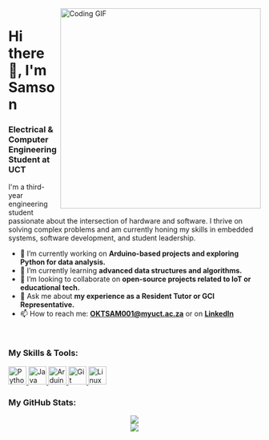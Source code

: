 <!-- The header GIF. You can find more on Giphy or Tenor by searching "coding" or "engineering". -->
<img align="right" alt="Coding GIF" width="400" src="https://media.tenor.com/GfSX-u7VGM4AAAAC/coding.gif">

<!-- Main Introduction -->
<h1 align="left">Hi there 👋, I'm Samson</h1>
<h3 align="left">Electrical & Computer Engineering Student at UCT</h3>

<!-- A little bit about you. Use emojis to make it stand out! -->
<p align="left">
  I'm a third-year engineering student passionate about the intersection of hardware and software. I thrive on solving complex problems and am currently honing my skills in embedded systems, software development, and student leadership.
</p>

- 🔭 I’m currently working on **Arduino-based projects and exploring Python for data analysis.**
- 🌱 I’m currently learning **advanced data structures and algorithms.**
- 🤝 I’m looking to collaborate on **open-source projects related to IoT or educational tech.**
- 💬 Ask me about **my experience as a Resident Tutor or GCI Representative.**
- 📫 How to reach me: **[OKTSAM001@myuct.ac.za](mailto:OKTSAM001@myuct.ac.za)** or on **[LinkedIn]([https://www.linkedin.com/in/samson-okuthe-641aa8265/])**

<br/>

<!-- Skills Section with Icons -->
<h3 align="left">My Skills & Tools:</h3>
<p align="left">
  <!-- Python -->
  <a href="https://www.python.org/" target="_blank" rel="noreferrer">
    <img src="https://raw.githubusercontent.com/danielcranney/readme-generator/main/public/icons/skills/python-colored.svg" width="36" height="36" alt="Python" />
  </a>
  <!-- Java -->
  <a href="https://www.oracle.com/java/" target="_blank" rel="noreferrer">
    <img src="https://raw.githubusercontent.com/danielcranney/readme-generator/main/public/icons/skills/java-colored.svg" width="36" height="36" alt="Java" />
  </a>
  <!-- Arduino -->
  <a href="https://www.arduino.cc/" target="_blank" rel="noreferrer">
    <img src="https://raw.githubusercontent.com/danielcranney/readme-generator/main/public/icons/skills/arduino-colored.svg" width="36" height="36" alt="Arduino" />
  </a>
  <!-- Git -->
  <a href="https://git-scm.com/" target="_blank" rel="noreferrer">
    <img src="https://raw.githubusercontent.com/danielcranney/readme-generator/main/public/icons/skills/git-colored.svg" width="36" height="36" alt="Git" />
  </a>
  <!-- Linux -->
  <a href="https://www.linux.org" target="_blank" rel="noreferrer">
    <img src="https://raw.githubusercontent.com/danielcranney/readme-generator/main/public/icons/skills/linux-colored.svg" width="36" height="36" alt="Linux" />
  </a>
</p>

<!-- GitHub Stats (Personalized for you!) -->
<h3 align="left">My GitHub Stats:</h3>
<p align="center">
  <img src="https://github-readme-stats.vercel.app/api?username=0geder&show_icons=true&theme=dracula&include_all_commits=true&count_private=true"/>
  <br/>
  <img src="https://github-readme-stats.vercel.app/api/top-langs/?username=0geder&layout=compact&langs_count=8&theme=dracula"/>
</p>
